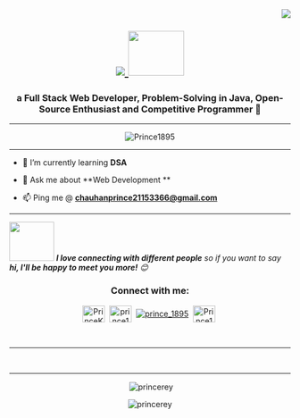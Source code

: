 <img align="right" src="https://visitor-badge.laobi.icu/badge?page_id=princerey.princerey">
<h1 align="center">
  <a href="https://git.io/typing-svg">
    <img src="https://readme-typing-svg.herokuapp.com/?lines=Hello,+There!+👋;This+is+Prince....&center=true&size=26">
  </a> <img src="https://media.giphy.com/media/WUlplcMpOCEmTGBtBW/giphy.gif" width="100" height="80"></h1>
<h3 align="center">a Full Stack Web Developer, Problem-Solving in Java, Open-Source Enthusiast and Competitive Programmer  👀</h3>

<hr>
<p align="center"><img align="center" src="https://github-readme-activity-graph.vercel.app/graph?username=Prince1895&bg_color=0c1014&color=549b9c&line=21816b&point=3f8388&area=true&hide_border=true" alt="Prince1895" /></p>
 
<hr>

- 🌱 I’m currently learning **DSA**

- 💬 Ask me about **Web Development **

- 📫 Ping me @ **chauhanprince21153366@gmail.com**

<hr>

<img src="https://media.giphy.com/media/LnQjpWaON8nhr21vNW/giphy.gif" width="80" height="70" > <em><b>I love connecting with different people</b> so if you want to say <b>hi, I'll be happy to meet you more!</b> 😊</em>
<h3 align="center">Connect with me:</h3>
<p align="center">
<a href="https://www.linkedin.com/in/prince1184/" target="blank"><img align="center" src="https://raw.githubusercontent.com/rahuldkjain/github-profile-readme-generator/master/src/images/icons/Social/linked-in-alt.svg" alt="PrinceKumar" height="30" width="40" /></a>&nbsp;
<a href="https://www.instagram.com/chauhanprince.01/" target="blank"><img align="center" src="https://raw.githubusercontent.com/rahuldkjain/github-profile-readme-generator/master/src/images/icons/Social/instagram.svg" alt="prince1895" height="30" width="40" /></a>&nbsp;
<a href="https://www.codechef.com/users/prince_1895" target="blank"><img align="center" src="https://img.icons8.com/color/48/000000/codechef.png" alt="prince_1895"/></a>&nbsp;
<a href="https://leetcode.com/u/Prince_1184/" target="blank"><img align="center" src="https://www.google.com/url?sa=i&url=https%3A%2F%2Fgithub.com%2FLeetCode-OpenSource&psig=AOvVaw3LzAFm89UtBb_7-jx0T7Di&ust=1742818780090000&source=images&cd=vfe&opi=89978449&ved=0CBIQjRxqFwoTCNCS2oGYoIwDFQAAAAAdAAAAABAE" alt="Prince1895" height="30" width="40" /></a>&nbsp;
</p>
<br>
<hr>
<!-- <h3 align="center">Languages and Tools:</h3>
<p align="center"> 
   <a href="https://www.w3.org/html/" target="_blank" rel="noreferrer"> <img src="https://raw.githubusercontent.com/devicons/devicon/master/icons/html5/html5-original-wordmark.svg" alt="html5" width="40" height="40"/> </a> &nbsp;
     <a href="https://www.w3schools.com/css/" target="_blank" rel="noreferrer"> <img src="https://raw.githubusercontent.com/devicons/devicon/master/icons/css3/css3-original-wordmark.svg" alt="css3" width="40" height="40"/> </a>&nbsp;
     <a href="https://git-scm.com/" target="_blank" rel="noreferrer"> <img src="https://www.vectorlogo.zone/logos/git-scm/git-scm-icon.svg" alt="git" width="40" height="40"/> </a> &nbsp;
   <a href="https://getbootstrap.com" target="_blank"> <img src="https://raw.githubusercontent.com/devicons/devicon/master/icons/bootstrap/bootstrap-plain-wordmark.svg" alt="bootstrap" width="40" height="40"/> </a> &nbsp;
    <a href="https://developer.mozilla.org/en-US/docs/Web/JavaScript" target="_blank" rel="noreferrer"> <img src="https://raw.githubusercontent.com/devicons/devicon/master/icons/javascript/javascript-original.svg" alt="javascript" width="40" height="40"/> </a> &nbsp;
    <a href="https://reactjs.org/" target="_blank" rel="noreferrer"> <img src="https://raw.githubusercontent.com/devicons/devicon/master/icons/react/react-original-wordmark.svg" alt="react" width="40" height="40"/> </a> &nbsp;
    <a href="https://nodejs.org/en/" target="_blank">
<img src="https://raw.githubusercontent.com/github/explore/80688e429a7d4ef2fca1e82350fe8e3517d3494d/topics/nodejs/nodejs.png" alt="" width="40" height="40"/> </a>&nbsp;
<a href="https://firebase.google.com/" target="_blank" rel="noreferrer"> <img src="https://www.vectorlogo.zone/logos/firebase/firebase-icon.svg" alt="firebase" width="40" height="40"/> </a>&nbsp;
<a href="https://www.python.org/" target="_blank"><img src="https://raw.githubusercontent.com/github/explore/80688e429a7d4ef2fca1e82350fe8e3517d3494d/topics/python/python.png" alt="" width="40" height="40"/>
&nbsp;
<a href="https://www.cprogramming.com/" target="_blank"> <img src="https://raw.githubusercontent.com/devicons/devicon/master/icons/c/c-original.svg" alt="c" width="40" height="40"/> </a> &nbsp;
<a href="https://www.w3schools.com/cpp/" target="_blank"> <img src="https://raw.githubusercontent.com/devicons/devicon/master/icons/cplusplus/cplusplus-original.svg" alt="cplusplus" width="40" height="40"/> </a>
</p> -->
<br>

<hr>

<p align="center">&nbsp;<img align="center" src="https://github-readme-stats.vercel.app/api?username=princerey&show_icons=true&locale=en&theme=gotham" alt="princerey" /></p>

<p align="center"><img align="center" src="https://github-readme-streak-stats.herokuapp.com/?user=princerey&theme=gotham" alt="princerey" /></p>


